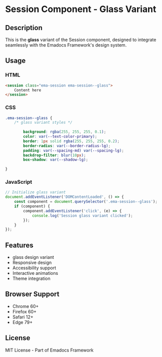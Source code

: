 # Session Component - Glass Variant

## Description
This is the **glass** variant of the Session component, designed to integrate seamlessly with the Emadocs Framework's design system.

## Usage

### HTML
```html
<session class="ema-session ema-session--glass">
    Content here
</session>
```

### CSS
```css
.ema-session--glass {
    /* glass variant styles */
    
        background: rgba(255, 255, 255, 0.1);
        color: var(--text-color-primary);
        border: 1px solid rgba(255, 255, 255, 0.2);
        border-radius: var(--border-radius-lg);
        padding: var(--spacing-md) var(--spacing-lg);
        backdrop-filter: blur(10px);
        box-shadow: var(--shadow-lg);
    
}
```

### JavaScript
```javascript
// Initialize glass variant
document.addEventListener('DOMContentLoaded', () => {
    const component = document.querySelector('.ema-session--glass');
    if (component) {
        component.addEventListener('click', (e) => {
            console.log('Session glass variant clicked');
        });
    }
});
```

## Features
- glass design variant
- Responsive design
- Accessibility support
- Interactive animations
- Theme integration

## Browser Support
- Chrome 60+
- Firefox 60+
- Safari 12+
- Edge 79+

## License
MIT License - Part of Emadocs Framework
